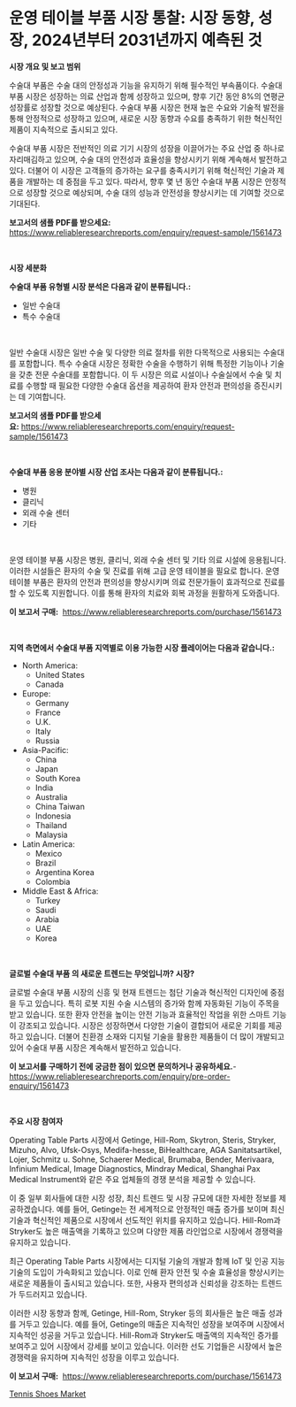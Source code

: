 <p><h1>운영 테이블 부품 시장 통찰: 시장 동향, 성장, 2024년부터 2031년까지 예측된 것</h1></p><p><strong>시장 개요 및 보고 범위</strong></p>
<p><p>수술대 부품은 수술 대의 안정성과 기능을 유지하기 위해 필수적인 부속품이다. 수술대 부품 시장은 성장하는 의료 산업과 함께 성장하고 있으며, 향후 기간 동안 8%의 연평균 성장률로 성장할 것으로 예상된다. 수술대 부품 시장은 현재 높은 수요와 기술적 발전을 통해 안정적으로 성장하고 있으며, 새로운 시장 동향과 수요를 충족하기 위한 혁신적인 제품이 지속적으로 출시되고 있다.</p><p>수술대 부품 시장은 전반적인 의료 기기 시장의 성장을 이끌어가는 주요 산업 중 하나로 자리매김하고 있으며, 수술 대의 안전성과 효율성을 향상시키기 위해 계속해서 발전하고 있다. 더불어 이 시장은 고객들의 증가하는 요구를 충족시키기 위해 혁신적인 기술과 제품을 개발하는 데 중점을 두고 있다. 따라서, 향후 몇 년 동안 수술대 부품 시장은 안정적으로 성장할 것으로 예상되며, 수술 대의 성능과 안전성을 향상시키는 데 기여할 것으로 기대된다.</p></p>
<p><strong>보고서의 샘플 PDF를 받으세요:</strong> <a href="https://www.reliableresearchreports.com/enquiry/request-sample/1561473">https://www.reliableresearchreports.com/enquiry/request-sample/1561473</a></p>
<p>&nbsp;</p>
<p><strong>시장 세분화</strong></p>
<p><strong>수술대 부품 유형별 시장 분석은 다음과 같이 분류됩니다.:</strong></p>
<p><ul><li>일반 수술대</li><li>특수 수술대</li></ul></p>
<p>&nbsp;</p>
<p><p>일반 수술대 시장은 일반 수술 및 다양한 의료 절차를 위한 다목적으로 사용되는 수술대를 포함합니다. 특수 수술대 시장은 정확한 수술을 수행하기 위해 특정한 기능이나 기술을 갖춘 전문 수술대를 포함합니다. 이 두 시장은 의료 시설이나 수술실에서 수술 및 치료를 수행할 때 필요한 다양한 수술대 옵션을 제공하여 환자 안전과 편의성을 증진시키는 데 기여합니다.</p></p>
<p><strong>보고서의 샘플 PDF를 받으세요:</strong>&nbsp;<a href="https://www.reliableresearchreports.com/enquiry/request-sample/1561473">https://www.reliableresearchreports.com/enquiry/request-sample/1561473</a></p>
<p>&nbsp;</p>
<p><strong> 수술대 부품 응용 분야별 시장 산업 조사는 다음과 같이 분류됩니다.:</strong></p>
<p><ul><li>병원</li><li>클리닉</li><li>외래 수술 센터</li><li>기타</li></ul></p>
<p>&nbsp;</p>
<p><p>운영 테이블 부품 시장은 병원, 클리닉, 외래 수술 센터 및 기타 의료 시설에 응용됩니다. 이러한 시설들은 환자의 수술 및 진료를 위해 고급 운영 테이블을 필요로 합니다. 운영 테이블 부품은 환자의 안전과 편의성을 향상시키며 의료 전문가들이 효과적으로 진료를 할 수 있도록 지원합니다. 이를 통해 환자의 치료와 회복 과정을 원활하게 도와줍니다.</p></p>
<p><strong>이 보고서 구매:</strong>&nbsp; <a href="https://www.reliableresearchreports.com/purchase/1561473">https://www.reliableresearchreports.com/purchase/1561473</a></p>
<p>&nbsp;</p>
<p><strong>지역 측면에서 수술대 부품 지역별로 이용 가능한 시장 플레이어는 다음과 같습니다.:</strong></p>
<p><ul>
    <li>
        North America:
        <ul>
            <li>United States</li>
            <li>Canada</li>
        </ul>
    </li>
    <li>
        Europe:
        <ul>
            <li>Germany</li>
            <li>France</li>
            <li>U.K.</li>
            <li>Italy</li>
            <li>Russia</li>
        </ul>
    </li>
    <li>
        Asia-Pacific:
        <ul>
            <li>China</li>
            <li>Japan</li>
            <li>South Korea</li>
            <li>India</li>
            <li>Australia</li>
            <li>China Taiwan</li>
            <li>Indonesia</li>
            <li>Thailand</li>
            <li>Malaysia</li>
        </ul>
    </li>
    <li>
        Latin America:
        <ul>
            <li>Mexico</li>
            <li>Brazil</li>
            <li>Argentina Korea</li>
            <li>Colombia</li>
        </ul>
    </li>
    <li>
        Middle East & Africa:
        <ul>
            <li>Turkey</li>
            <li>Saudi</li>
            <li>Arabia</li>
            <li>UAE</li>
            <li>Korea</li>
        </ul>
    </li>
    </ul></p>
<p>&nbsp;</p>
<p><strong>글로벌 수술대 부품 의 새로운 트렌드는 무엇입니까? 시장?</strong></p>
<p><p>글로벌 수술대 부품 시장의 신흥 및 현재 트렌드는 첨단 기술과 혁신적인 디자인에 중점을 두고 있습니다. 특히 로봇 지원 수술 시스템의 증가와 함께 자동화된 기능이 주목을 받고 있습니다. 또한 환자 안전을 높이는 안전 기능과 효율적인 작업을 위한 스마트 기능이 강조되고 있습니다. 시장은 성장하면서 다양한 기술이 결합되어 새로운 기회를 제공하고 있습니다. 더불어 친환경 소재와 디지털 기술을 활용한 제품들이 더 많이 개발되고 있어 수술대 부품 시장은 계속해서 발전하고 있습니다.</p></p>
<p><strong>이 보고서를 구매하기 전에 궁금한 점이 있으면 문의하거나 공유하세요.</strong>- <a href="https://www.reliableresearchreports.com/enquiry/pre-order-enquiry/1561473">https://www.reliableresearchreports.com/enquiry/pre-order-enquiry/1561473</a></p>
<p>&nbsp;</p>
<p><strong>주요 시장 참여자</strong></p>
<p><p>Operating Table Parts 시장에서 Getinge, Hill-Rom, Skytron, Steris, Stryker, Mizuho, Alvo, Ufsk-Osys, Medifa-hesse, BiHealthcare, AGA Sanitatsartikel, Lojer, Schmitz u. Sohne, Schaerer Medical, Brumaba, Bender, Merivaara, Infinium Medical, Image Diagnostics, Mindray Medical, Shanghai Pax Medical Instrument와 같은 주요 업체들의 경쟁 분석을 제공할 수 있습니다. </p><p>이 중 일부 회사들에 대한 시장 성장, 최신 트렌드 및 시장 규모에 대한 자세한 정보를 제공하겠습니다. 예를 들어, Getinge는 전 세계적으로 안정적인 매출 증가를 보이며 최신 기술과 혁신적인 제품으로 시장에서 선도적인 위치를 유지하고 있습니다. Hill-Rom과 Stryker도 높은 매출액을 기록하고 있으며 다양한 제품 라인업으로 시장에서 경쟁력을 유지하고 있습니다. </p><p>최근 Operating Table Parts 시장에서는 디지털 기술의 개발과 함께 IoT 및 인공 지능 기술의 도입이 가속화되고 있습니다. 이로 인해 환자 안전 및 수술 효율성을 향상시키는 새로운 제품들이 출시되고 있습니다. 또한, 사용자 편의성과 신뢰성을 강조하는 트렌드가 두드러지고 있습니다. </p><p>이러한 시장 동향과 함께, Getinge, Hill-Rom, Stryker 등의 회사들은 높은 매출 성과를 거두고 있습니다. 예를 들어, Getinge의 매출은 지속적인 성장을 보여주며 시장에서 지속적인 성공을 거두고 있습니다. Hill-Rom과 Stryker도 매출액의 지속적인 증가를 보여주고 있어 시장에서 강세를 보이고 있습니다. 이러한 선도 기업들은 시장에서 높은 경쟁력을 유지하며 지속적인 성장을 이루고 있습니다.</p></p>
<p><strong>이 보고서 구매:</strong>&nbsp;&nbsp;<a href="https://www.reliableresearchreports.com/purchase/1561473">https://www.reliableresearchreports.com/purchase/1561473</a></p>
<p><p><a href="https://github.com/RichRobinson5/Market-Research-Report-List-4/blob/main/tennis-shoes-market.md">Tennis Shoes Market</a></p></p>
